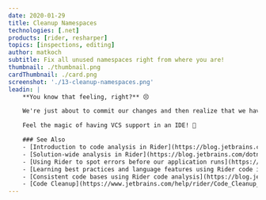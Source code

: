```yaml
---
date: 2020-01-29
title: Cleanup Namespaces
technologies: [.net]
products: [rider, resharper]
topics: [inspections, editing]
author: matkoch
subtitle: Fix all unused namespaces right from where you are!
thumbnail: ./thumbnail.png
cardThumbnail: ./card.png
screenshot: './13-cleanup-namespaces.png'
leadin: |
    **You know that feeling, right?** 😣

    We're just about to commit our changes and then realize that we have some code smells or dead code left 😵 But there is nothing to worry about! Rider's integrated **side-by-side diff viewer** allows to fix them right from where we are and even in bulk!

    Feel the magic of having VCS support in an IDE! 🥰

    ### See Also
    - [Introduction to code analysis in Rider](https://blog.jetbrains.com/dotnet/2018/05/17/introduction-code-analysis-rider/)
    - [Solution-wide analysis in Rider](https://blog.jetbrains.com/dotnet/2018/05/21/solution-wide-analysis-rider/)
    - [Using Rider to spot errors before our application runs](https://blog.jetbrains.com/dotnet/2018/05/22/using-rider-spot-errors-application-runs/)
    - [Learning best practices and language features using Rider code inspections](https://blog.jetbrains.com/dotnet/2018/05/23/learning-best-practices-language-features-using-rider-code-inspections/)
    - [Consistent code bases using Rider code analysis](https://blog.jetbrains.com/dotnet/2018/05/24/consistent-code-bases-using-rider-code-analysis/)
    - [Code Cleanup](https://www.jetbrains.com/help/rider/Code_Cleanup__Index.html)
---
```

